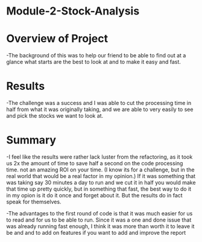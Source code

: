 # Module-2-Stock-Analysis

# Overview of Project
-The background of this was to help our friend to be able to find out at a glance what starts are the best to look at and to make it easy and fast. 

# Results
-The challenge was a success and I was able to cut the processing time in half from what it was originally taking, and we are able to very easily to see and pick the stocks we want to look at. 

# Summary
-I feel like the results were rather lack luster from the refactoring, as it took us 2x the amount of time to save half a second on the code processing time. not an amazing ROI on your time. (I know its for a challenge, but in the real world that would be a real factor in my opinion.) If it was something that was taking say 30 minutes a day to run and we cut it in half you would make that time up pretty quickly, but in something that fast, the best way to do it in my opion is it do it once and forget about it. But the results do in fact speak for themselves.

-The advantages to the first round of code is that it was much easier for us to read and for us to be able to run. Since it was a one and done issue that was already running fast enough, I think it was more than worth it to leave it be and and to add on features if you want to add and improve the report